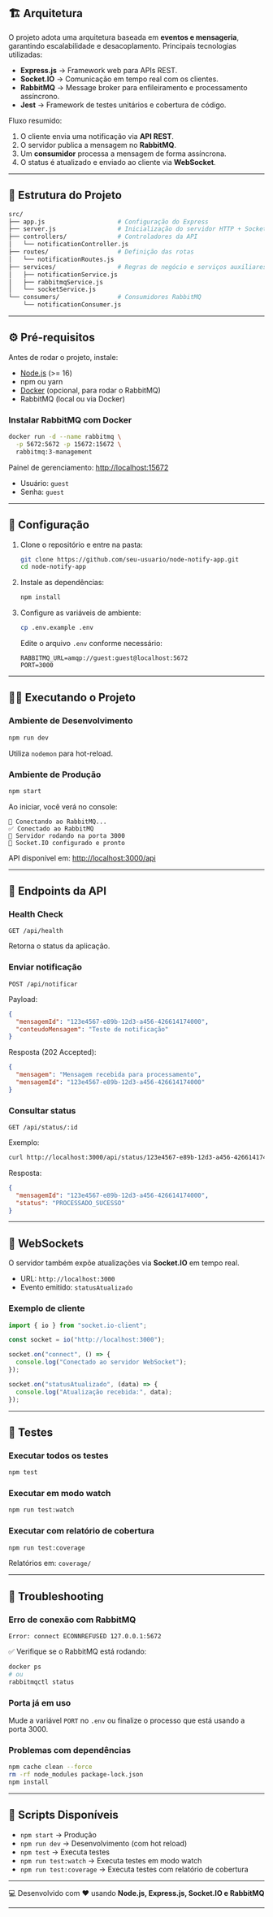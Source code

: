 ## 🏗️ Arquitetura

O projeto adota uma arquitetura baseada em **eventos e mensageria**, garantindo escalabilidade e desacoplamento.
Principais tecnologias utilizadas:

* **Express.js** → Framework web para APIs REST.
* **Socket.IO** → Comunicação em tempo real com os clientes.
* **RabbitMQ** → Message broker para enfileiramento e processamento assíncrono.
* **Jest** → Framework de testes unitários e cobertura de código.

Fluxo resumido:

1. O cliente envia uma notificação via **API REST**.
2. O servidor publica a mensagem no **RabbitMQ**.
3. Um **consumidor** processa a mensagem de forma assíncrona.
4. O status é atualizado e enviado ao cliente via **WebSocket**.

---

## 📁 Estrutura do Projeto

```bash
src/
├── app.js                    # Configuração do Express
├── server.js                 # Inicialização do servidor HTTP + Socket.IO
├── controllers/              # Controladores da API
│   └── notificationController.js
├── routes/                   # Definição das rotas
│   └── notificationRoutes.js
├── services/                 # Regras de negócio e serviços auxiliares
│   ├── notificationService.js
│   ├── rabbitmqService.js
│   └── socketService.js
└── consumers/                # Consumidores RabbitMQ
    └── notificationConsumer.js
```

---

## ⚙️ Pré-requisitos

Antes de rodar o projeto, instale:

* [Node.js](https://nodejs.org) (>= 16)
* npm ou yarn
* [Docker](https://www.docker.com/) (opcional, para rodar o RabbitMQ)
* RabbitMQ (local ou via Docker)

### Instalar RabbitMQ com Docker

```bash
docker run -d --name rabbitmq \
  -p 5672:5672 -p 15672:15672 \
  rabbitmq:3-management
```

Painel de gerenciamento: [http://localhost:15672](http://localhost:15672)

* Usuário: `guest`
* Senha: `guest`

---

## 🔧 Configuração

1. Clone o repositório e entre na pasta:

   ```bash
   git clone https://github.com/seu-usuario/node-notify-app.git
   cd node-notify-app
   ```

2. Instale as dependências:

   ```bash
   npm install
   ```

3. Configure as variáveis de ambiente:

   ```bash
   cp .env.example .env
   ```

   Edite o arquivo `.env` conforme necessário:

   ```env
   RABBITMQ_URL=amqp://guest:guest@localhost:5672
   PORT=3000
   ```

---

## 🏃‍♂️ Executando o Projeto

### Ambiente de Desenvolvimento

```bash
npm run dev
```

Utiliza `nodemon` para hot-reload.

### Ambiente de Produção

```bash
npm start
```

Ao iniciar, você verá no console:

```
🔄 Conectando ao RabbitMQ...
✅ Conectado ao RabbitMQ
🚀 Servidor rodando na porta 3000
🔌 Socket.IO configurado e pronto
```

API disponível em: [http://localhost:3000/api](http://localhost:3000/api)

---

## 📡 Endpoints da API

### Health Check

```
GET /api/health
```

Retorna o status da aplicação.

### Enviar notificação

```
POST /api/notificar
```

Payload:

```json
{
  "mensagemId": "123e4567-e89b-12d3-a456-426614174000",
  "conteudoMensagem": "Teste de notificação"
}
```

Resposta (202 Accepted):

```json
{
  "mensagem": "Mensagem recebida para processamento",
  "mensagemId": "123e4567-e89b-12d3-a456-426614174000"
}
```

### Consultar status

```
GET /api/status/:id
```

Exemplo:

```bash
curl http://localhost:3000/api/status/123e4567-e89b-12d3-a456-426614174000
```

Resposta:

```json
{
  "mensagemId": "123e4567-e89b-12d3-a456-426614174000",
  "status": "PROCESSADO_SUCESSO"
}
```

---

## 🔌 WebSockets

O servidor também expõe atualizações via **Socket.IO** em tempo real.

* URL: `http://localhost:3000`
* Evento emitido: `statusAtualizado`

### Exemplo de cliente

```javascript
import { io } from "socket.io-client";

const socket = io("http://localhost:3000");

socket.on("connect", () => {
  console.log("Conectado ao servidor WebSocket");
});

socket.on("statusAtualizado", (data) => {
  console.log("Atualização recebida:", data);
});
```

---

## 🧪 Testes

### Executar todos os testes

```bash
npm test
```

### Executar em modo watch

```bash
npm run test:watch
```

### Executar com relatório de cobertura

```bash
npm run test:coverage
```

Relatórios em: `coverage/`

---

## 🐛 Troubleshooting

### Erro de conexão com RabbitMQ

```
Error: connect ECONNREFUSED 127.0.0.1:5672
```

✅ Verifique se o RabbitMQ está rodando:

```bash
docker ps
# ou
rabbitmqctl status
```

### Porta já em uso

Mude a variável `PORT` no `.env` ou finalize o processo que está usando a porta 3000.

### Problemas com dependências

```bash
npm cache clean --force
rm -rf node_modules package-lock.json
npm install
```

---

## 📜 Scripts Disponíveis

* `npm start` → Produção
* `npm run dev` → Desenvolvimento (com hot reload)
* `npm test` → Executa testes
* `npm run test:watch` → Executa testes em modo watch
* `npm run test:coverage` → Executa testes com relatório de cobertura

---

💻 Desenvolvido com ❤️ usando **Node.js, Express.js, Socket.IO e RabbitMQ**

---